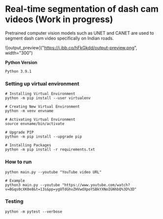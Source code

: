 # Real-time segmentation of dash cam videos (Work in progress)
Pretrained computer vision models such as UNET and CANET are used to segment dash cam video specifically on Indian roads.

![output_preview]("https://i.ibb.co/hFkGkdd/output-preview.png", width="300")

**Python Version**
```
Python 3.9.1
```

### Setting up virtual environment

```console
# Installing Virtual Environment
python -m pip install --user virtualenv

# Creating New Virtual Environment
python -m venv envname

# Activating Virtual Environment
source envname/bin/activate

# Upgrade PIP
python -m pip install --upgrade pip

# Installing Packages
python -m pip install -r requirements.txt
```

### How to run

```console
python main.py --youtube "YouTube video URL"

# Example
python3 main.py --youtube "https://www.youtube.com/watch?v=BGqs0cXK0e8&t=13s&pp=ygUTdGhvZHVwdXpoYSBkYXNoIGNhbQ%3D%3D"
```

### Testing
```console
python -m pytest --verbose
```

